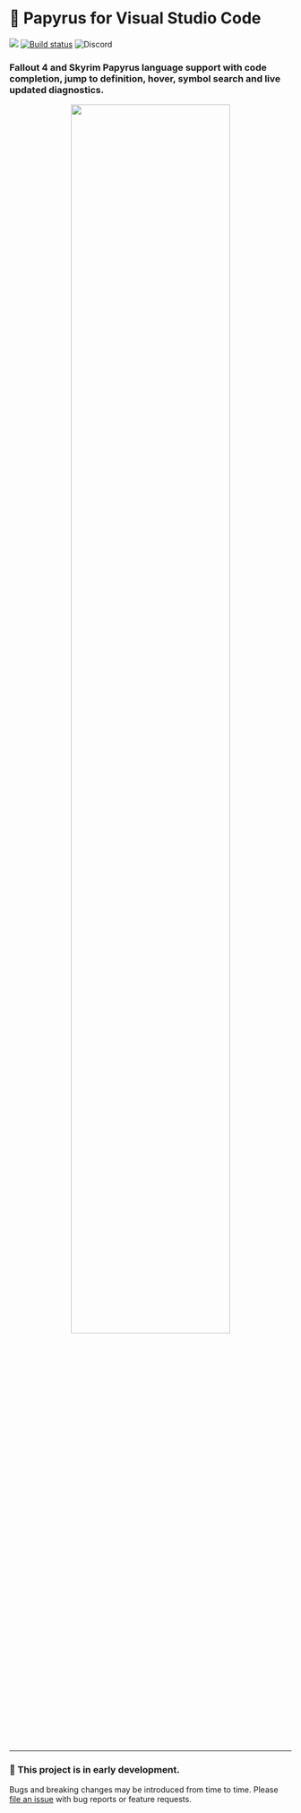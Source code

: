 # 📜 Papyrus for Visual Studio Code

[![](https://vsmarketplacebadge.apphb.com/version-short/joelday.papyrus-lang-vscode.svg)](https://marketplace.visualstudio.com/items?itemName=joelday.papyrus-lang-vscode)
[![Build status](https://ci.appveyor.com/api/projects/status/ear84ovxacid2o1v?svg=true)](https://ci.appveyor.com/project/joelday/papyrus-lang)
![Discord](https://img.shields.io/discord/558746231665328139.svg?color=%23738ADB)

### Fallout 4 and Skyrim Papyrus language support with code completion, jump to definition, hover, symbol search and live updated diagnostics.

<p align="center">
    <img src="https://github.com/joelday/papyrus-lang/raw/master/src/papyrus-lang-vscode/images/icon.png" width="75%" />
</p>

---

### 🚧 This project is in early development.

Bugs and breaking changes may be introduced from time to time. Please [file an issue](https://github.com/joelday/papyrus-lang/issues/new) with bug reports or feature requests.
